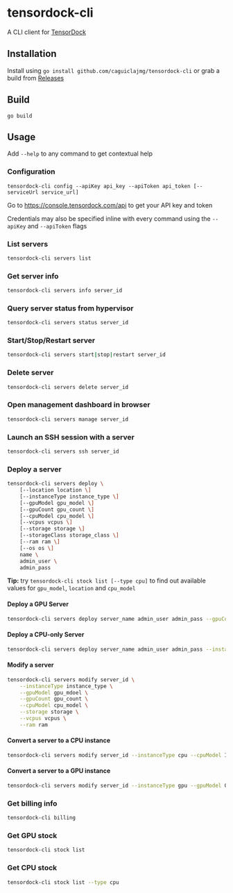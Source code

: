 # tensordock-cli

A CLI client for [TensorDock](https://tensordock.com)

## Installation

Install using `go install github.com/caguiclajmg/tensordock-cli` or grab a build from [Releases](https://github.com/caguiclajmg/tensordock-cli/releases)

## Build

```
go build
```

## Usage

Add `--help` to any command to get contextual help

### Configuration

```
tensordock-cli config --apiKey api_key --apiToken api_token [--serviceUrl service_url]
```

Go to https://console.tensordock.com/api to get your API key and token

Credentials may also be specified inline with every command using the `--apiKey` and `--apiToken` flags

### List servers

```sh
tensordock-cli servers list
```

### Get server info

```sh
tensordock-cli servers info server_id
```

### Query server status from hypervisor

```sh
tensordock-cli servers status server_id
```

### Start/Stop/Restart server

```sh
tensordock-cli servers start|stop|restart server_id
```

### Delete server

```sh
tensordock-cli servers delete server_id
```

### Open management dashboard in browser

```sh
tensordock-cli servers manage server_id
```

### Launch an SSH session with a server

```sh
tensordock-cli servers ssh server_id
```

### Deploy a server

```sh
tensordock-cli servers deploy \
    [--location location \]
    [--instanceType instance_type \]
    [--gpuModel gpu_model \]
    [--gpuCount gpu_count \]
    [--cpuModel cpu_model \]
    [--vcpus vcpus \]
    [--storage storage \]
    [--storageClass storage_class \]
    [--ram ram \]
    [--os os \]
    name \
    admin_user \
    admin_pass
```

**Tip:** try `tensordock-cli stock list [--type cpu]` to find out available values for `gpu_model`, `location` and `cpu_model` 

#### Deploy a GPU Server

```sh
tensordock-cli servers deploy server_name admin_user admin_pass --gpuCount 2 --gpuModel A4000
```

#### Deploy a CPU-only Server

```sh
tensordock-cli servers deploy server_name admin_user admin_pass --instanceType cpu --cpuModel Intel_Xeon_V4
```

#### Modify a server

```sh
tensordock-cli servers modify server_id \
    --instanceType instance_type \
    --gpuModel gpu_mdoel \
    --gpuCount gpu_count \
    --cpuModel cpu_model \
    --storage storage \
    --vcpus vcpus \
    --ram ram
```

#### Convert a server to a CPU instance

```sh
tensordock-cli servers modify server_id --instanceType cpu --cpuModel Intel_Xeon_V4 --storage 20 --vcpus 2 --ram 4
```

#### Convert a server to a GPU instance

```sh
tensordock-cli servers modify server_id --instanceType gpu --gpuModel Quadro_4000 --gpuCount 2 --storage 20 --vcpus 2 --ram 4
```

### Get billing info

```sh
tensordock-cli billing
```

### Get GPU stock

```sh
tensordock-cli stock list
```

### Get CPU stock

```sh
tensordock-cli stock list --type cpu
```